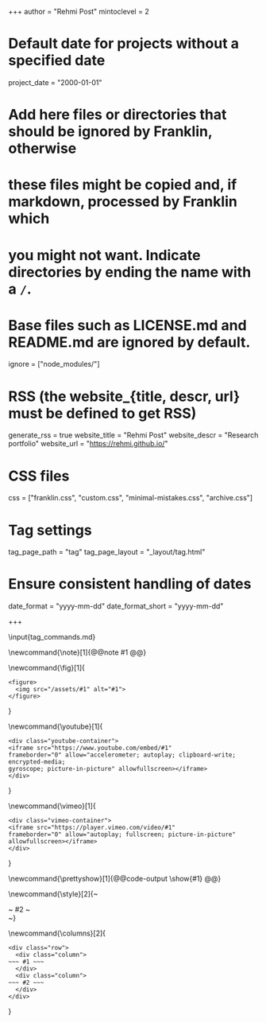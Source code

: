 <!--
Add here global page variables to use throughout your website.
-->
+++
author = "Rehmi Post"
mintoclevel = 2

# Default date for projects without a specified date
project_date = "2000-01-01"

# Add here files or directories that should be ignored by Franklin, otherwise
# these files might be copied and, if markdown, processed by Franklin which
# you might not want. Indicate directories by ending the name with a `/`.
# Base files such as LICENSE.md and README.md are ignored by default.
ignore = ["node_modules/"]

# RSS (the website_{title, descr, url} must be defined to get RSS)
generate_rss = true
website_title = "Rehmi Post"
website_descr = "Research portfolio"
website_url   = "https://rehmi.github.io/"

# CSS files
css = ["franklin.css", "custom.css", "minimal-mistakes.css", "archive.css"]

# Tag settings
tag_page_path = "tag"
tag_page_layout = "_layout/tag.html"

# Ensure consistent handling of dates
date_format = "yyyy-mm-dd"
date_format_short = "yyyy-mm-dd"

+++

<!--
Add here global latex commands to use throughout your pages.
-->
\input{tag_commands.md}

<!-- Basic formatting commands -->
\newcommand{\note}[1]{@@note #1 @@}

<!-- Figure and media commands -->
\newcommand{\fig}[1]{
~~~
<figure>
  <img src="/assets/#1" alt="#1">
</figure>
~~~
}

\newcommand{\youtube}[1]{
~~~
<div class="youtube-container">
<iframe src="https://www.youtube.com/embed/#1" 
frameborder="0" allow="accelerometer; autoplay; clipboard-write; encrypted-media; 
gyroscope; picture-in-picture" allowfullscreen></iframe>
</div>
~~~
}

\newcommand{\vimeo}[1]{
~~~
<div class="vimeo-container">
<iframe src="https://player.vimeo.com/video/#1" 
frameborder="0" allow="autoplay; fullscreen; picture-in-picture" allowfullscreen></iframe>
</div>
~~~
}

<!-- Code and output commands -->
\newcommand{\prettyshow}[1]{@@code-output \show{#1} @@}

<!-- Layout and container commands -->
\newcommand{\style}[2]{~~~<div style="#1">~~~ #2 ~~~</div>~~~}

<!-- Two-column layout -->
\newcommand{\columns}[2]{
~~~
<div class="row">
  <div class="column">
~~~ #1 ~~~
  </div>
  <div class="column">
~~~ #2 ~~~
  </div>
</div>
~~~
}